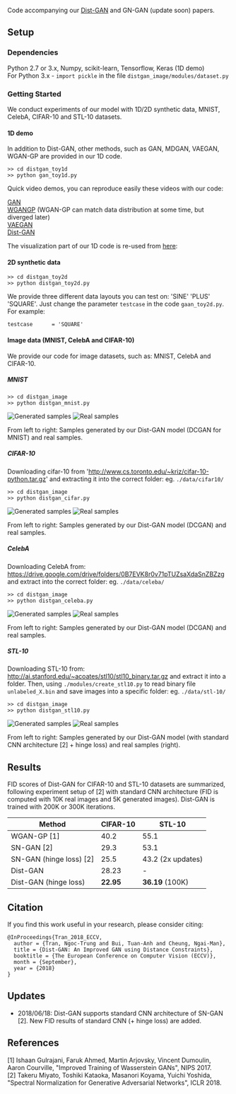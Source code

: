 Code accompanying our [Dist-GAN](https://arxiv.org/abs/1803.08887) and GN-GAN (update soon) papers.

## Setup

### Dependencies
Python 2.7 or 3.x, Numpy, scikit-learn, Tensorflow, Keras (1D demo) <br>
For Python 3.x - `import pickle` in the file `distgan_image/modules/dataset.py`

### Getting Started
We conduct experiments of our model with 1D/2D synthetic data, MNIST, CelebA, CIFAR-10 and STL-10 datasets.

#### 1D demo
In addition to Dist-GAN, other methods, such as GAN, MDGAN, VAEGAN, WGAN-GP are provided in our 1D code.

```
>> cd distgan_toy1d
>> python gan_toy1d.py
```

Quick video demos, you can reproduce easily these videos with our code:

[GAN](https://www.youtube.com/watch?v=eisFNXbGaNI) <br>
[WGANGP](https://www.youtube.com/watch?v=5MDBwdfD5rY) (WGAN-GP can match data distribution at some time, but diverged later) <br>
[VAEGAN](https://www.youtube.com/watch?v=587z8VBcvvQ) <br>
[Dist-GAN](https://www.youtube.com/watch?v=IjbdMNo4m_8) <br>

The visualization part of our 1D code is re-used from [here](https://github.com/kremerj/gan):

#### 2D synthetic data
```
>> cd distgan_toy2d
>> python distgan_toy2d.py
```

We provide three different data layouts you can test on: 'SINE' 'PLUS' 'SQUARE'. Just change the parameter `testcase` in the code `gaan_toy2d.py`. For example:
```
testcase      = 'SQUARE'
```

#### Image data (MNIST, CelebA and CIFAR-10)

We provide our code for image datasets, such as: MNIST, CelebA and CIFAR-10.

##### MNIST

```
>> cd distgan_image
>> python distgan_mnist.py
```

![Generated samples](./distgan_image/images/mnist_100000_fake.jpg)
![Real samples](./distgan_image/images/mnist_100000_real.jpg)

From left to right: Samples generated by our Dist-GAN model (DCGAN for MNIST) and real samples.

##### CIFAR-10
Downloading cifar-10 from 'http://www.cs.toronto.edu/~kriz/cifar-10-python.tar.gz' and extracting it into the correct folder: eg. `./data/cifar10/`

```
>> cd distgan_image
>> python distgan_cifar.py
```

![Generated samples](./distgan_image/images/cifar_100000_fake.jpg)
![Real samples](./distgan_image/images/cifar_100000_real.jpg)

From left to right: Samples generated by our Dist-GAN model (DCGAN) and real samples.

##### CelebA
Downloading CelebA from: https://drive.google.com/drive/folders/0B7EVK8r0v71pTUZsaXdaSnZBZzg and extract into the correct folder: eg. `./data/celeba/`

```
>> cd distgan_image
>> python distgan_celeba.py
```

![Generated samples](./distgan_image/images/celeba_25100_fake.jpg)
![Real samples](./distgan_image/images/celeba_100000_real.jpg)

From left to right: Samples generated by our Dist-GAN model (DCGAN) and real samples.

##### STL-10
Downloading STL-10 from: http://ai.stanford.edu/~acoates/stl10/stl10_binary.tar.gz and extract it into a folder. Then, using `./modules/create_stl10.py` to read binary file `unlabeled_X.bin` and save images into a specific folder: eg. `./data/stl-10/`

```
>> cd distgan_image
>> python distgan_stl10.py
```

![Generated samples](./distgan_image/images/stl_97000_fake.jpg)
![Real samples](./distgan_image/images/stl_97000_real.jpg)

From left to right: Samples generated by our Dist-GAN model (with standard CNN architecture [2] + hinge loss) and real samples (right).

## Results

FID scores of Dist-GAN for CIFAR-10 and STL-10 datasets are summarized, following experiment setup of [2] with standard CNN architecture (FID is computed with 10K real images and 5K generated images). Dist-GAN is trained with 200K or 300K iterations.

| Method              | CIFAR-10      | STL-10|
| -------------       | ------------- | ----- |
| WGAN-GP [1]            | 40.2          | 55.1  |
| SN-GAN  [2]            | 29.3          | 53.1  |
| SN-GAN (hinge loss) [2] | 25.5          | 43.2 (2x updates) |
| Dist-GAN                | 28.23         | -     |
| Dist-GAN (hinge loss)   | **22.95**     | **36.19** (100K) |


## Citation
If you find this work useful in your research, please consider citing:

```
@InProceedings{Tran_2018_ECCV,
  author = {Tran, Ngoc-Trung and Bui, Tuan-Anh and Cheung, Ngai-Man},
  title = {Dist-GAN: An Improved GAN using Distance Constraints},
  booktitle = {The European Conference on Computer Vision (ECCV)},
  month = {September},
  year = {2018}
}
```

## Updates
- 2018/06/18: Dist-GAN supports standard CNN architecture of SN-GAN [2]. New FID results of standard CNN (+ hinge loss) are added.


## References

[1] Ishaan Gulrajani, Faruk Ahmed, Martin Arjovsky, Vincent Dumoulin, Aaron Courville, "Improved Training of Wasserstein GANs", NIPS 2017.<br>
[2] Takeru Miyato, Toshiki Kataoka, Masanori Koyama, Yuichi Yoshida, "Spectral Normalization for Generative Adversarial Networks", ICLR 2018.
